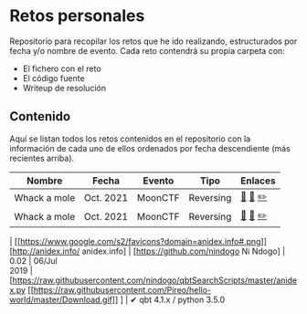 # Retos personales
Repositorio para recopilar los retos que he ido realizando, estructurados por fecha y/o
nombre de evento. Cada reto contendrá su propia carpeta con:
* El fichero con el reto
* El código fuente
* Writeup de resolución

## Contenido
Aquí se listan todos los retos contenidos en el repositorio con la información de cada
uno de ellos ordenados por fecha descendiente (más recientes arriba).

| Nombre | Fecha | Evento | Tipo | Enlaces |
|--------|-------|--------|------|---------|
| Whack a mole | Oct. 2021 | MoonCTF | Reversing | [:floppy_disk:](retos/2021-moonctf/whack-a-mole/whack-a-mole "Descargar el reto") [:page_facing_up:](retos/2021-moonctf/whack-a-mole/whack-a-mole.c "Código fuente") [:pencil2:](# "WriteUp")|
| Whack a mole | Oct. 2021 | MoonCTF | Reversing | [:floppy_disk:](retos/2021-moonctf/hydrogen/hydrogen "Descargar el reto") [:page_facing_up:](retos/2021-moonctf/hydrogen/hydrogen.c "Código fuente") [:pencil2:](# "WriteUp")|

| [[https://www.google.com/s2/favicons?domain=anidex.info#.png]] [http://anidex.info/ anidex.info]
| [https://github.com/nindogo Ni Ndogo]
| 0.02
| 06/Jul<br />2019
| [https://raw.githubusercontent.com/nindogo/qbtSearchScripts/master/anidex.py [[https://raw.githubusercontent.com/Pireo/hello-world/master/Download.gif]] ]
| ✔ qbt 4.1.x / python 3.5.0